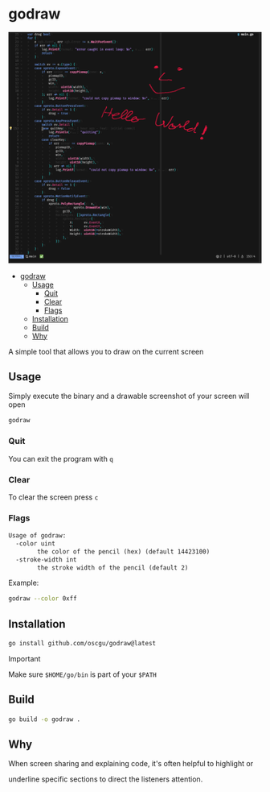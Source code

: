 # godraw

![image](./assets/ss_2024-08-08_000.png)

<!--toc:start-->
- [godraw](#godraw)
  - [Usage](#usage)
    - [Quit](#quit)
    - [Clear](#clear)
    - [Flags](#flags)
  - [Installation](#installation)
  - [Build](#build)
  - [Why](#why)
<!--toc:end-->

A simple tool that allows you to draw on the current screen

## Usage

Simply execute the binary and a drawable screenshot of your screen will open
```bash 
godraw
```

### Quit
You can exit the program with `q`

### Clear
To clear the screen press `c`

### Flags
```
Usage of godraw:
  -color uint
        the color of the pencil (hex) (default 14423100)
  -stroke-width int
        the stroke width of the pencil (default 2)
```
Example:

```bash
godraw --color 0xff
```

## Installation

```bash
go install github.com/oscgu/godraw@latest
```

> [!IMPORTANT]
> Make sure `$HOME/go/bin` is part of your `$PATH`

## Build

```bash
go build -o godraw .
```

## Why

When screen sharing and explaining code, it's often helpful to highlight or 

underline specific sections to direct the listeners attention.
